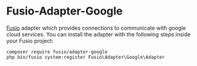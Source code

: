 Fusio-Adapter-Google
=====

[Fusio] adapter which provides connections to communicate with google cloud
services. You can install the adapter with the following steps inside your Fusio 
project:

    composer require fusio/adapter-google
    php bin/fusio system:register Fusio\Adapter\Google\Adapter

[Fusio]: http://fusio-project.org/
